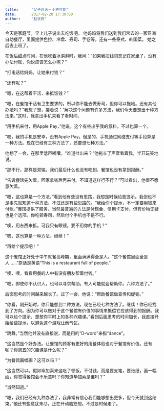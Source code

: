 ```yaml
---
title:      "父子对话－十种可能"
date:       2017-02-20 17:30:00
author:     "赵学良"
---
```


今天是家庭节，早上儿子说出去吃饭吧。
他妈妈将我们送到我们常去的一家亚洲自助餐厅，里面提供色拉、冷盘、寿司、手卷等，还有一些泰式、韩国菜。
她之后去上班了。

在饭后甜点时间，在他吃着冰淇淋时，我问：“如果我把钱包忘记在家里了，没有办法付账，你说应该怎么办呢？”

“打电话给妈妈，让她来付钱？”

“还有呢？”

“嗯，在这帮着干活，来抵饭钱？”

“嗯，在餐馆干活有卫生要求的，所以你不能去做寿司，但你可以拖地。还有其他办法吗？”我想了想，接着说：“解决这个问题有许多方法，我们今天要想出十种方法来。”这时，我拿出手机来看了看时间。

“用手机来付，用Apple Pay，”他说。这个有些出乎我的意料。不过也算一个。

“嗯，我的手机是安卓，没有Apple Pay。但是的，手机通过网络支付等手段算是一种方法。现在已经有三种方法了，还要想七种方法。”

他想了一会，在那里低声嘟囔。“难道吐出来？”他拖长了声音看着我，半开玩笑地说。

“那不行，那样是双输。我们最后什么也没有吃到，餐馆也没有拿到报酬。”

“告诉餐馆先欠着，回家拿钱后再来付。不知道这样行不行？”可以看出，他很不愿意欠着。

“嗯，这也算是一个方法。”看到他有些没有思路，我想是时候给些提示。我倒也不是事先就知道十种方法，不过还是有些思路的。“我给你个提示，不一定要用钱来付账。”餐馆提供了服务，当然最普遍的方法是付现金、信用卡支付，但有价物无疑也是个选项。你吃顿寿司，然后付个手机也不是不行。

“噢，用东西来抵。可我只有眼镜。要不用你的手机？”

“嗯，这也算是一种方法。继续！”

“再给个提示吧！”

这个餐馆正好处于中午就餐高峰期，里面满满得全是人。“这个餐馆里面全是人……”原话是英语“This is a restaurant full of people.”

“噢，噢，看看用餐的人中有没有朋友帮着付钱。”

“嗯，即使你不认识人，也可以寻求帮助。有人可能就会帮助你。六种方法了。”

后面思考的时间越来越长了。过了一会，他说：“帮助餐馆做宣传和促销。”

“你看，刚开始时，你只能想到二种方法，现在已经七种方法了。继续！你已经找到了方向。因为你可以做对于这个餐馆有价值的事情来抵偿它应该得到的报酬。我可以给个提示，想想你平时上的各种兴趣课。”看到后面思考的时间加长，我直接开始给些提示，以避免这个游戏让他气馁。

“跳舞。”当然他并没有直接说，而是用的“D-word”来指“dance”。

“这当然是个好办法。让餐馆的顾客有更好的用餐体验也对于餐馆有价值。还有呢？你周五的兴趣课是什么呢？”

“为餐馆画幅画？这可以吗？”

“这当然可以。假如毕加索来这吃了顿饭，不付钱，而是要支笔，要张纸，画一幅画，你觉得餐馆会不乐意吗？你知道毕加索是谁吗？”

“当然知道。”

“嗯，我们已经有九种办法了，我非常有信心我们能够想出更多，但今天就到这结束。”他还有些意犹未尽，正在开动脑筋想。不过是时候走了。








